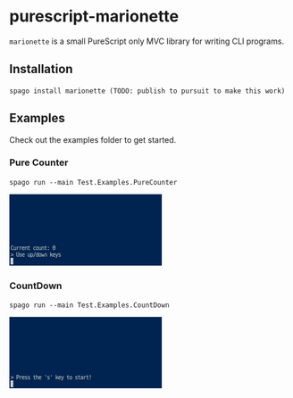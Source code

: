 # purescript-marionette

`marionette` is a small PureScript only MVC library for writing CLI programs. 


## Installation

```
spago install marionette (TODO: publish to pursuit to make this work)
```

## Examples

Check out the examples folder to get started.

### Pure Counter

```
spago run --main Test.Examples.PureCounter
```

<img src="assets/PureCounter.gif"/>

### CountDown

```
spago run --main Test.Examples.CountDown
```

<img src="assets/CountDown.gif"/>


